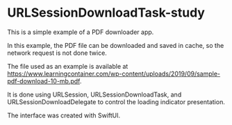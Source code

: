 # URLSessionDownloadTask-study

This is a simple example of a PDF downloader app.

In this example, the PDF file can be downloaded and saved in cache, so the network request is not done twice.

The file used as an example is available at https://www.learningcontainer.com/wp-content/uploads/2019/09/sample-pdf-download-10-mb.pdf.

It is done using URLSession, URLSessionDownloadTask, and URLSessionDownloadDelegate to control the loading indicator presentation.

The interface was created with SwiftUI.
